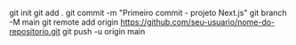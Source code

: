 git init
git add .
git commit -m "Primeiro commit - projeto Next.js"
git branch -M main
git remote add origin https://github.com/seu-usuario/nome-do-repositorio.git
git push -u origin main
